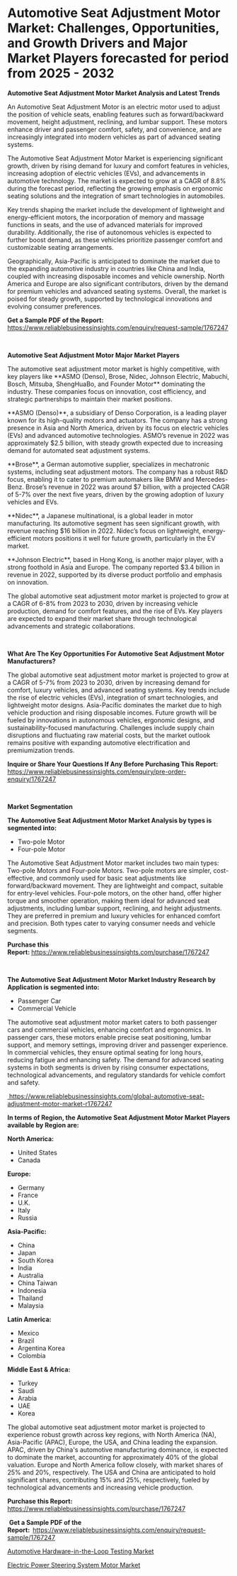 <p><h1>Automotive Seat Adjustment Motor Market: Challenges, Opportunities, and Growth Drivers and Major Market Players forecasted for period from 2025 - 2032</h1></p><p><strong>Automotive Seat Adjustment Motor Market Analysis and Latest Trends</strong></p>
<p><p>An Automotive Seat Adjustment Motor is an electric motor used to adjust the position of vehicle seats, enabling features such as forward/backward movement, height adjustment, reclining, and lumbar support. These motors enhance driver and passenger comfort, safety, and convenience, and are increasingly integrated into modern vehicles as part of advanced seating systems.</p><p>The Automotive Seat Adjustment Motor Market is experiencing significant growth, driven by rising demand for luxury and comfort features in vehicles, increasing adoption of electric vehicles (EVs), and advancements in automotive technology. The market is expected to grow at a CAGR of 8.8% during the forecast period, reflecting the growing emphasis on ergonomic seating solutions and the integration of smart technologies in automobiles.</p><p>Key trends shaping the market include the development of lightweight and energy-efficient motors, the incorporation of memory and massage functions in seats, and the use of advanced materials for improved durability. Additionally, the rise of autonomous vehicles is expected to further boost demand, as these vehicles prioritize passenger comfort and customizable seating arrangements.</p><p>Geographically, Asia-Pacific is anticipated to dominate the market due to the expanding automotive industry in countries like China and India, coupled with increasing disposable incomes and vehicle ownership. North America and Europe are also significant contributors, driven by the demand for premium vehicles and advanced seating systems. Overall, the market is poised for steady growth, supported by technological innovations and evolving consumer preferences.</p></p>
<p><strong>Get a Sample PDF of the Report:&nbsp;</strong> <a href="https://www.reliablebusinessinsights.com/enquiry/request-sample/1767247?utm_campaign=1121&utm_medium=2&utm_source=Github&utm_content=ia&utm_term=23012025&utm_id=automotive-seat-adjustment-motor">https://www.reliablebusinessinsights.com/enquiry/request-sample/1767247</a></p>
<p>&nbsp;</p>
<p><strong>Automotive Seat Adjustment Motor Major Market Players</strong></p>
<p><p>The automotive seat adjustment motor market is highly competitive, with key players like **ASMO (Denso), Brose, Nidec, Johnson Electric, Mabuchi, Bosch, Mitsuba, ShengHuaBo, and Founder Motor** dominating the industry. These companies focus on innovation, cost efficiency, and strategic partnerships to maintain their market positions.</p><p>**ASMO (Denso)**, a subsidiary of Denso Corporation, is a leading player known for its high-quality motors and actuators. The company has a strong presence in Asia and North America, driven by its focus on electric vehicles (EVs) and advanced automotive technologies. ASMO’s revenue in 2022 was approximately $2.5 billion, with steady growth expected due to increasing demand for automated seat adjustment systems.</p><p>**Brose**, a German automotive supplier, specializes in mechatronic systems, including seat adjustment motors. The company has a robust R&D focus, enabling it to cater to premium automakers like BMW and Mercedes-Benz. Brose’s revenue in 2022 was around $7 billion, with a projected CAGR of 5-7% over the next five years, driven by the growing adoption of luxury vehicles and EVs.</p><p>**Nidec**, a Japanese multinational, is a global leader in motor manufacturing. Its automotive segment has seen significant growth, with revenue reaching $16 billion in 2022. Nidec’s focus on lightweight, energy-efficient motors positions it well for future growth, particularly in the EV market.</p><p>**Johnson Electric**, based in Hong Kong, is another major player, with a strong foothold in Asia and Europe. The company reported $3.4 billion in revenue in 2022, supported by its diverse product portfolio and emphasis on innovation.</p><p>The global automotive seat adjustment motor market is projected to grow at a CAGR of 6-8% from 2023 to 2030, driven by increasing vehicle production, demand for comfort features, and the rise of EVs. Key players are expected to expand their market share through technological advancements and strategic collaborations.</p></p>
<p>&nbsp;</p>
<p><strong>What Are The Key Opportunities For Automotive Seat Adjustment Motor Manufacturers?</strong></p>
<p><p>The global automotive seat adjustment motor market is projected to grow at a CAGR of 5-7% from 2023 to 2030, driven by increasing demand for comfort, luxury vehicles, and advanced seating systems. Key trends include the rise of electric vehicles (EVs), integration of smart technologies, and lightweight motor designs. Asia-Pacific dominates the market due to high vehicle production and rising disposable incomes. Future growth will be fueled by innovations in autonomous vehicles, ergonomic designs, and sustainability-focused manufacturing. Challenges include supply chain disruptions and fluctuating raw material costs, but the market outlook remains positive with expanding automotive electrification and premiumization trends.</p></p>
<p><strong>Inquire or Share Your Questions If Any Before Purchasing This Report:</strong> <a href="https://www.reliablebusinessinsights.com/enquiry/pre-order-enquiry/1767247?utm_campaign=1121&utm_medium=2&utm_source=Github&utm_content=ia&utm_term=23012025&utm_id=automotive-seat-adjustment-motor">https://www.reliablebusinessinsights.com/enquiry/pre-order-enquiry/1767247</a></p>
<p>&nbsp;</p>
<p><strong>Market Segmentation</strong></p>
<p><strong>The Automotive Seat Adjustment Motor Market Analysis by types is segmented into:</strong></p>
<p><ul><li>Two-pole Motor</li><li>Four-pole Motor</li></ul></p>
<p><p>The Automotive Seat Adjustment Motor market includes two main types: Two-pole Motors and Four-pole Motors. Two-pole motors are simpler, cost-effective, and commonly used for basic seat adjustments like forward/backward movement. They are lightweight and compact, suitable for entry-level vehicles. Four-pole motors, on the other hand, offer higher torque and smoother operation, making them ideal for advanced seat adjustments, including lumbar support, reclining, and height adjustments. They are preferred in premium and luxury vehicles for enhanced comfort and precision. Both types cater to varying consumer needs and vehicle segments.</p></p>
<p><strong>Purchase this Report:&nbsp;</strong><a href="https://www.reliablebusinessinsights.com/purchase/1767247?utm_campaign=1121&utm_medium=2&utm_source=Github&utm_content=ia&utm_term=23012025&utm_id=automotive-seat-adjustment-motor">https://www.reliablebusinessinsights.com/purchase/1767247</a></p>
<p>&nbsp;</p>
<p><strong>The Automotive Seat Adjustment Motor Market Industry Research by Application is segmented into:</strong></p>
<p><ul><li>Passenger Car</li><li>Commercial Vehicle</li></ul></p>
<p><p>The automotive seat adjustment motor market caters to both passenger cars and commercial vehicles, enhancing comfort and ergonomics. In passenger cars, these motors enable precise seat positioning, lumbar support, and memory settings, improving driver and passenger experience. In commercial vehicles, they ensure optimal seating for long hours, reducing fatigue and enhancing safety. The demand for advanced seating systems in both segments is driven by rising consumer expectations, technological advancements, and regulatory standards for vehicle comfort and safety.</p></p>
<p><a href="https://www.reliablebusinessinsights.com/global-automotive-seat-adjustment-motor-market-r1767247?utm_campaign=1121&utm_medium=2&utm_source=Github&utm_content=ia&utm_term=23012025&utm_id=automotive-seat-adjustment-motor">&nbsp;https://www.reliablebusinessinsights.com/global-automotive-seat-adjustment-motor-market-r1767247</a></p>
<p><strong>In terms of Region, the Automotive Seat Adjustment Motor Market Players available by Region are:</strong></p>
<p>
    <p> <strong> North America: </strong>
        <ul>
            <li>United States</li>
            <li>Canada</li>
        </ul>
        </p> 
    <p> <strong> Europe: </strong>
        <ul>
            <li>Germany</li>
            <li>France</li>
            <li>U.K.</li>
            <li>Italy</li>
            <li>Russia</li>
        </ul>
        </p> 
    <p> <strong> Asia-Pacific: </strong>
        <ul>
            <li>China</li>
            <li>Japan</li>
            <li>South Korea</li>
            <li>India</li>
            <li>Australia</li>
            <li>China Taiwan</li>
            <li>Indonesia</li>
            <li>Thailand</li>
            <li>Malaysia</li>
        </ul>
        </p> 
    <p> <strong> Latin America: </strong>
        <ul>
            <li>Mexico</li>
            <li>Brazil</li>
            <li>Argentina Korea</li>
            <li>Colombia</li>
        </ul>
        </p> 
    <p> <strong> Middle East & Africa: </strong>
        <ul>
            <li>Turkey</li>
            <li>Saudi</li>
            <li>Arabia</li>
            <li>UAE</li>
            <li>Korea</li>
        </ul>
    </p>
    </p>
<p><p>The global automotive seat adjustment motor market is projected to experience robust growth across key regions, with North America (NA), Asia-Pacific (APAC), Europe, the USA, and China leading the expansion. APAC, driven by China's automotive manufacturing dominance, is expected to dominate the market, accounting for approximately 40% of the global valuation. Europe and North America follow closely, with market shares of 25% and 20%, respectively. The USA and China are anticipated to hold significant shares, contributing 15% and 25%, respectively, fueled by technological advancements and increasing vehicle production.</p></p>
<p><strong>Purchase this Report: </strong><a href="https://www.reliablebusinessinsights.com/purchase/1767247?utm_campaign=1121&utm_medium=2&utm_source=Github&utm_content=ia&utm_term=23012025&utm_id=automotive-seat-adjustment-motor">https://www.reliablebusinessinsights.com/purchase/1767247</a></p>
<p>&nbsp;<strong>Get a Sample PDF of the Report:&nbsp;&nbsp;</strong><a href="https://www.reliablebusinessinsights.com/enquiry/request-sample/1767247?utm_campaign=1121&utm_medium=2&utm_source=Github&utm_content=ia&utm_term=23012025&utm_id=automotive-seat-adjustment-motor">https://www.reliablebusinessinsights.com/enquiry/request-sample/1767247</a></p>
<p><strong></strong></p>
<p><p><a href="https://github.com/texterfredia780/Market-Research-Report-List-1/blob/main/automotive-hardware-in-the-loop-testing-market.md?utm_campaign=1121&utm_medium=2&utm_source=Github&utm_content=ia&utm_term=23012025&utm_id=automotive-seat-adjustment-motor">Automotive Hardware-in-the-Loop Testing Market</a></p><p><a href="https://github.com/jaquelynhasenaue8/Market-Research-Report-List-1/blob/main/electric-power-steering-system-motor-market.md?utm_campaign=1121&utm_medium=2&utm_source=Github&utm_content=ia&utm_term=23012025&utm_id=automotive-seat-adjustment-motor">Electric Power Steering System Motor Market</a></p></p>
